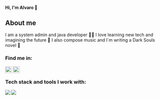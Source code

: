 #### Hi, I'm Alvaro 👋

## About me
I am a system admin and java developer 🤸‍♂️ I love learning new tech and imagining the future 🧩 I also compose music and I`m writing a Dark Souls novel 🎃

### Find me in:
<a href="https://www.linkedin.com/in/alvaroddios">
  <img align="left" alt="Alvaro's Linkedin" width="22px" src="https://cdn.jsdelivr.net/npm/simple-icons@v3/icons/linkedin.svg" />
</a>
<a href="https://github.com/alvarodedios">
  <img align="left" alt="Alvaro's Github" width="22px" src="https://cdn.jsdelivr.net/npm/simple-icons@v3/icons/github.svg" />
</a>
<br/>

### Tech stack and tools I work with:
<img align="left" src="https://img.icons8.com/color/48/000000/java-coffee-cup-logo.png"/>
<img align="left" src="https://img.icons8.com/color/48/000000/linux.png"/>
